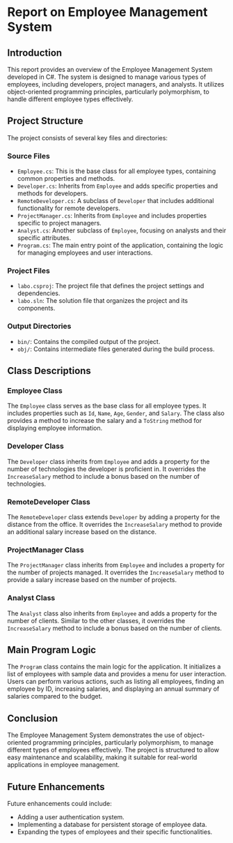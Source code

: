 # Report on Employee Management System

## Introduction
This report provides an overview of the Employee Management System developed in C#. The system is designed to manage various types of employees, including developers, project managers, and analysts. It utilizes object-oriented programming principles, particularly polymorphism, to handle different employee types effectively.

## Project Structure
The project consists of several key files and directories:

### Source Files
- `Employee.cs`: This is the base class for all employee types, containing common properties and methods.
- `Developer.cs`: Inherits from `Employee` and adds specific properties and methods for developers.
- `RemoteDeveloper.cs`: A subclass of `Developer` that includes additional functionality for remote developers.
- `ProjectManager.cs`: Inherits from `Employee` and includes properties specific to project managers.
- `Analyst.cs`: Another subclass of `Employee`, focusing on analysts and their specific attributes.
- `Program.cs`: The main entry point of the application, containing the logic for managing employees and user interactions.

### Project Files
- `labo.csproj`: The project file that defines the project settings and dependencies.
- `labo.sln`: The solution file that organizes the project and its components.

### Output Directories
- `bin/`: Contains the compiled output of the project.
- `obj/`: Contains intermediate files generated during the build process.

## Class Descriptions

### Employee Class
The `Employee` class serves as the base class for all employee types. It includes properties such as `Id`, `Name`, `Age`, `Gender`, and `Salary`. The class also provides a method to increase the salary and a `ToString` method for displaying employee information.

### Developer Class
The `Developer` class inherits from `Employee` and adds a property for the number of technologies the developer is proficient in. It overrides the `IncreaseSalary` method to include a bonus based on the number of technologies.

### RemoteDeveloper Class
The `RemoteDeveloper` class extends `Developer` by adding a property for the distance from the office. It overrides the `IncreaseSalary` method to provide an additional salary increase based on the distance.

### ProjectManager Class
The `ProjectManager` class inherits from `Employee` and includes a property for the number of projects managed. It overrides the `IncreaseSalary` method to provide a salary increase based on the number of projects.

### Analyst Class
The `Analyst` class also inherits from `Employee` and adds a property for the number of clients. Similar to the other classes, it overrides the `IncreaseSalary` method to include a bonus based on the number of clients.

## Main Program Logic
The `Program` class contains the main logic for the application. It initializes a list of employees with sample data and provides a menu for user interaction. Users can perform various actions, such as listing all employees, finding an employee by ID, increasing salaries, and displaying an annual summary of salaries compared to the budget.

## Conclusion
The Employee Management System demonstrates the use of object-oriented programming principles, particularly polymorphism, to manage different types of employees effectively. The project is structured to allow easy maintenance and scalability, making it suitable for real-world applications in employee management.

## Future Enhancements
Future enhancements could include:
- Adding a user authentication system.
- Implementing a database for persistent storage of employee data.
- Expanding the types of employees and their specific functionalities.
